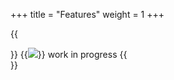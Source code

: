 +++
title = "Features"
weight = 1
+++

{{<section title="Main Menu">}}
{{<image src="main_menu.png" caption="Main Menu">}}
work in progress
{{</section>}}